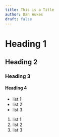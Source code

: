 ```yaml
---
title: This is a Title
author: Dan Aukes
draft: false
---
```


# Heading 1

## Heading 2

### Heading 3

#### Heading 4

* list 1
* list 2
* list 3

1. list 1
1. list 2
1. list 3
